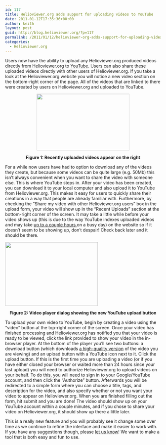 ```yaml
---
id: 117
title: Helioviewer.org adds support for uploading videos to YouTube
date: 2011-01-12T17:35:36+00:00
author: keith
layout: post
guid: http://blog.helioviewer.org/?p=117
permalink: /2011/01/12/helioviewer-org-adds-support-for-uploading-vides-to-youtube/
categories:
  - Helioviewer.org
---
```

Users now have the ability to upload any Helioviewer.org produced videos directly from Helioviewer.org to [YouTube](www.youtube.com/). Users can also share these uploaded videos directly with other users of Helioviewer.org. If you take a look at the Helioviewer.org website you will notice a new video section on the bottom-right corner of the page. All of the videos that are linked to there were created by users on Helioviewer.org and uploaded to YouTube.

<p style="text-align: center;">
  <a href="https://helioviewer-project.github.io/images/uploads/2011/01/Helioviewer.org_YouTube_Integration.png"><img class="aligncenter size-medium wp-image-118" title="Helioviewer.org YouTube Integration" src="https://helioviewer-project.github.io/images/uploads/2011/01/Helioviewer.org_YouTube_Integration-300x183.png" alt="" width="300" height="183"   sizes="(max-width: 300px) 100vw, 300px" /></a>
</p>

<p style="text-align: center;">
  <strong>Figure 1: Recently uploaded videos appear on the right</strong>
</p>

<p style="text-align: left;">
  For a while now users have had to option to download any of the videos they create, but because some videos can be quite large (e.g. 50Mb) this isn&#8217;t always convenient when you want to share the video with someone else. This is where YouTube steps in. After your video has been created, you can download it to your local computer and also upload it to YouTube from Helioviewer.org. This makes it easy for users to quickly share their creations in a way that people are already familiar with. Furthermore, by checking the &#8220;Share my video with other Helioviewer.org users&#8221; box in the upload form, your video will show up in the &#8220;Recent Uploads&#8221; section at the bottom-right corner of the screen. It may take a little while before your video shows up (this is due to the way YouTube indexes uploaded videos and may take <a href="http://code.google.com/apis/youtube/2.0/reference.html#Overview">up to a couple hours </a>on a busy day) on the website so if it doesn&#8217;t seem to be showing up, don&#8217;t despair! Check back later and it should be there.
</p>

<p style="text-align: left;">
  <a href="https://helioviewer-project.github.io/images/uploads/2011/01/Helioviewer.org_YouTube_Upload_Button.png"><img class="aligncenter size-medium wp-image-120" title="Helioviewer.org_YouTube_Upload_Button" src="https://helioviewer-project.github.io/images/uploads/2011/01/Helioviewer.org_YouTube_Upload_Button-300x206.png" alt="" width="300" height="206"   sizes="(max-width: 300px) 100vw, 300px" /></a>
</p>

<p style="text-align: center;">
  <strong>Figure 2: Video player dialog showing the new YouTube upload button</strong>
</p>

<p style="text-align: left;">
  To upload your own video to YouTube, begin by creating a video using the &#8220;video&#8221; button at the top-right corner of the screen. Once your video has finished processing and Helioviewer.org has notified you that your video is ready to be viewed, click the link provided to show your video in the in-browser player. At the bottom of the player you&#8217;ll see two buttons: a download button (which downloads <a href="https://helioviewer-project.github.io/2010/12/29/helioviewer-org-update-improved-movie-quality/">a high-quality version</a> of the video you are viewing) and an upload button with a YouTube icon next to it. Click the upload button. If this is the first time you are uploading a video (or if you have either closed your browser or waited more than 24 hours since your last upload) you will need to authorize Helioviewer.org to upload videos on your behalf. To do this, you will need to sign in to your Google/YouTube account, and then click the &#8220;Authorize&#8221; button. Afterwards you will be redirected to a simple form where you can choose a title, tags, and description for the video, and also specify whether or not you want your video to appear on Helioviewer.org. When you are finished filling out the form, hit submit and you are done! The video should show up on your YouTube account within a couple minutes, and if you chose to share your video on Helioviewer.org, it should show up there a little later.
</p>

<p style="text-align: left;">
  This is a really new feature and you will probably see it change some over time as we continue to refine the interface and make it easier to work with. If you have any suggestions though, please <a href="mailto:contact@helioviewer.org">let us know</a>! We want to make a tool that is both easy and fun to use.
</p>

